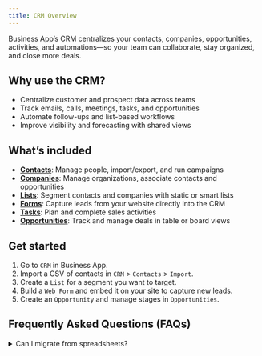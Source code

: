```yaml
---
title: CRM Overview
---
```

Business App’s CRM centralizes your contacts, companies, opportunities, activities, and automations—so your team can collaborate, stay organized, and close more deals.

## Why use the CRM?

- Centralize customer and prospect data across teams
- Track emails, calls, meetings, tasks, and opportunities
- Automate follow-ups and list-based workflows
- Improve visibility and forecasting with shared views

## What’s included

- **[Contacts](./contacts)**: Manage people, import/export, and run campaigns
- **[Companies](./companies)**: Manage organizations, associate contacts and opportunities
- **[Lists](./lists)**: Segment contacts and companies with static or smart lists
- **[Forms](./forms)**: Capture leads from your website directly into the CRM
- **[Tasks](./tasks)**: Plan and complete sales activities
- **[Opportunities](./opportunities)**: Track and manage deals in table or board views

## Get started

1. Go to `CRM` in Business App.
2. Import a CSV of contacts in `CRM` > `Contacts` > `Import`.
3. Create a `List` for a segment you want to target.
4. Build a `Web Form` and embed it on your site to capture new leads.
5. Create an `Opportunity` and manage stages in `Opportunities`.

## Frequently Asked Questions (FAQs)

<details>
<summary>Can I migrate from spreadsheets?</summary>

Yes. Use CSV import in `CRM` > `Contacts` to add and update records in bulk.
</details>